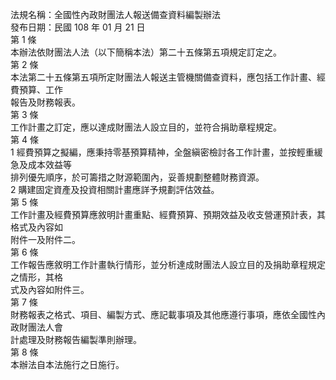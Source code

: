 法規名稱：全國性內政財團法人報送備查資料編製辦法  
發布日期：民國 108 年 01 月 21 日  
第 1 條  
本辦法依財團法人法（以下簡稱本法）第二十五條第五項規定訂定之。  
第 2 條  
本法第二十五條第五項所定財團法人報送主管機關備查資料，應包括工作計畫、經費預算、工作  
報告及財務報表。  
第 3 條  
工作計畫之訂定，應以達成財團法人設立目的，並符合捐助章程規定。  
第 4 條  
1 經費預算之擬編，應秉持零基預算精神，全盤縝密檢討各工作計畫，並按輕重緩急及成本效益等  
排列優先順序，於可籌措之財源範圍內，妥善規劃整體財務資源。  
2 購建固定資產及投資相關計畫應詳予規劃評估效益。  
第 5 條  
工作計畫及經費預算應敘明計畫重點、經費預算、預期效益及收支營運預計表，其格式及內容如  
附件一及附件二。  
第 6 條  
工作報告應敘明工作計畫執行情形，並分析達成財團法人設立目的及捐助章程規定之情形，其格  
式及內容如附件三。  
第 7 條  
財務報表之格式、項目、編製方式、應記載事項及其他應遵行事項，應依全國性內政財團法人會  
計處理及財務報告編製準則辦理。  
第 8 條  
本辦法自本法施行之日施行。  


